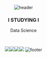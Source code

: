 <div align="center">

![header](https://capsule-render.vercel.app/api?type=waving&color=117&height=95&section=header&text=Hello,&ensp;I'm%20Dayoung👋&fontSize=40&fontColor=000000)

### I STUDYING I

Data Science

<br>

<img src="https://img.shields.io/badge/Python-white?style=for-the-badge&logo=Python&logoColor=black"><img src="https://img.shields.io/badge/Jetbrains-white?style=for-the-badge&logo=Jetbrains&logoColor=black"><img src="https://img.shields.io/badge/scikitlearn-white?style=for-the-badge&logo=scikit-learn&logoColor=black"><img src="https://img.shields.io/badge/github-white?style=for-the-badge&logo=github&logoColor=black">
![footer](https://capsule-render.vercel.app/api?type=waving&color=117&height=75&section=footer)

</div>
